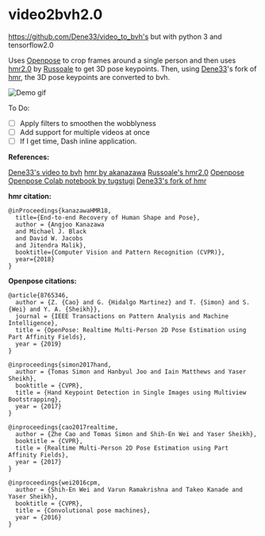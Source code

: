 
# video2bvh2.0
https://github.com/Dene33/video_to_bvh's but with python 3 and tensorflow2.0

Uses [Openpose](https://github.com/CMU-Perceptual-Computing-Lab/openpose) to crop frames around a single person and then uses [hmr2.0](https://github.com/russoale/hmr2.0) by [Russoale](https://github.com/russoale) to get 3D pose keypoints. Then, using [Dene33](https://github.com/Dene33/)'s fork of [hmr](https://github.com/Dene33/hmr), the 3D pose keypoints are converted to bvh.

![Demo gif](media/rough_demo.gif)

To Do:

 - [ ] Apply filters to smoothen the wobblyness
 - [ ] Add support for multiple videos at once
 - [ ] If I get time, Dash inline application.

**References:**

[Dene33's video to bvh](https://github.com/Dene33/video_to_bvh)
[hmr by akanazawa](https://github.com/akanazawa/hmr)
[Russoale's hmr2.0](https://github.com/russoale/hmr2.0)
[Openpose](
https://github.com/CMU-Perceptual-Computing-Lab/openpose)
[Openpose Colab notebook by tugstugi](https://colab.research.google.com/github/tugstugi/dl-colab-notebooks/blob/master/notebooks/OpenPose.ipynb)
[Dene33's fork of hmr](https://github.com/Dene33/hmr)

**hmr citation:**
```
@inProceedings{kanazawaHMR18,
  title={End-to-end Recovery of Human Shape and Pose},
  author = {Angjoo Kanazawa
  and Michael J. Black
  and David W. Jacobs
  and Jitendra Malik},
  booktitle={Computer Vision and Pattern Recognition (CVPR)},
  year={2018}
}
```
**Openpose citations:**
``````
@article{8765346,
  author = {Z. {Cao} and G. {Hidalgo Martinez} and T. {Simon} and S. {Wei} and Y. A. {Sheikh}},
  journal = {IEEE Transactions on Pattern Analysis and Machine Intelligence},
  title = {OpenPose: Realtime Multi-Person 2D Pose Estimation using Part Affinity Fields},
  year = {2019}
}

@inproceedings{simon2017hand,
  author = {Tomas Simon and Hanbyul Joo and Iain Matthews and Yaser Sheikh},
  booktitle = {CVPR},
  title = {Hand Keypoint Detection in Single Images using Multiview Bootstrapping},
  year = {2017}
}

@inproceedings{cao2017realtime,
  author = {Zhe Cao and Tomas Simon and Shih-En Wei and Yaser Sheikh},
  booktitle = {CVPR},
  title = {Realtime Multi-Person 2D Pose Estimation using Part Affinity Fields},
  year = {2017}
}

@inproceedings{wei2016cpm,
  author = {Shih-En Wei and Varun Ramakrishna and Takeo Kanade and Yaser Sheikh},
  booktitle = {CVPR},
  title = {Convolutional pose machines},
  year = {2016}
}
``````
